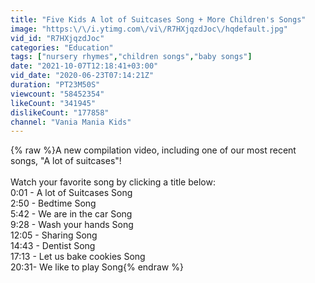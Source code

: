 ```yaml
---
title: "Five Kids A lot of Suitcases Song + More Children's Songs"
image: "https:\/\/i.ytimg.com\/vi\/R7HXjqzdJoc\/hqdefault.jpg"
vid_id: "R7HXjqzdJoc"
categories: "Education"
tags: ["nursery rhymes","children songs","baby songs"]
date: "2021-10-07T12:18:41+03:00"
vid_date: "2020-06-23T07:14:21Z"
duration: "PT23M50S"
viewcount: "58452354"
likeCount: "341945"
dislikeCount: "177858"
channel: "Vania Mania Kids"
---
```

{% raw %}A new compilation video, including one of our most recent songs, &quot;A lot of suitcases&quot;!    <br />    <br />Watch your favorite song by clicking a title below:   <br />0:01 - A lot of Suitcases Song<br />2:50 - Bedtime Song<br />5:42 - We are in the car Song<br />9:28 - Wash your hands Song<br />12:05 - Sharing Song<br />14:43 - Dentist Song<br />17:13 - Let us bake cookies Song<br />20:31- We like to play Song{% endraw %}
